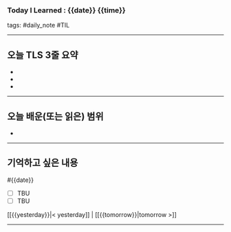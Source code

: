 ### Today I Learned : {{date}} {{time}}

tags: #daily_note #TIL 
***
## 오늘 TLS 3줄 요약
-  
-  
-  
---

## 오늘 배운(또는 읽은) 범위
-  

---

## 기억하고 싶은 내용


#{{date}}
- [ ] TBU
- [ ] TBU

[[{{yesterday}}|< yesterday]] | [[{{tomorrow}}|tomorrow >]]


***


